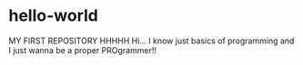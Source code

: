 # hello-world
MY FIRST REPOSITORY HHHHH
Hi... I know just basics of programming and I just wanna be a proper PROgrammer!!
